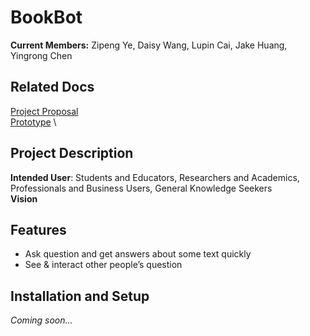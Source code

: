 # BookBot

**Current Members:** Zipeng Ye, Daisy Wang, Lupin Cai, Jake Huang, Yingrong Chen

## Related Docs

[Project Proposal](https://docs.google.com/presentation/d/1wmgdU4fvd9bXjya1XX0uYulyAaowAYtKBF-a_xRpinU/edit?usp=sharing) \
[Prototype](<https://www.figma.com/file/1ilqhGSZbZ6eJEDCDqV45u/TEMP-(Copy)?type=design&node-id=0%3A1&mode=design&t=WJlE8nfwxkB05A8n-1>) \

## Project Description

**Intended User**: Students and Educators, Researchers and Academics, Professionals and Business Users, General Knowledge Seekers \
**Vision**

## Features

- Ask question and get answers about some text quickly
- See & interact other people’s question

## Installation and Setup

_Coming soon..._
